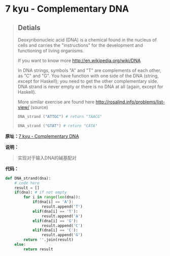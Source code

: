 # 7 kyu - Complementary DNA


>## Detials
>
>Deoxyribonucleic acid (DNA) is a chemical found in the nucleus of cells and carries the "instructions" for the development and functioning of living organisms.
>
>If you want to know more <http://en.wikipedia.org/wiki/DNA>
>
>In DNA strings, symbols "A" and "T" are complements of each other, as "C" and "G". You have function with one side of the DNA (string, except for Haskell); you need to get the other complementary side. DNA strand is never empty or there is no DNA at all (again, except for Haskell).
>
>More similar exercise are found here <http://rosalind.info/problems/list-view/> (source)
>
>```python
>DNA_strand ("ATTGC") # return "TAACG"
>
>DNA_strand ("GTAT") # return "CATA"
>```



**原址：**[7 kyu - Complementary DNA](<https://www.codewars.com/kata/5506b230a11c0aeab3000c1f>)



**说明：**

> 实现对于输入DNA的碱基配对



**代码：**

```python
def DNA_strand(dna):
    # code here
    result = []
    if(dna): # if not empty
        for i in range(len(dna)):
            if(dna[i] == 'A'):
                result.append('T')
            elif(dna[i] == 'T'):
                result.append('A')
            elif(dna[i] == 'G'):
                result.append('C')
            elif(dna[i] == 'C'):
                result.append('G')
        return ''.join(result)
    else:
        return result
```

